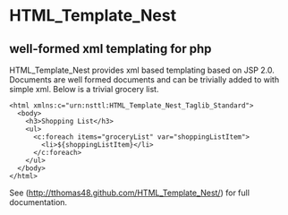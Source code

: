 HTML_Template_Nest
==================
well-formed xml templating for php
----------------------------------

HTML_Template_Nest provides xml based templating based on JSP 2.0. Documents are well formed documents and can be trivially added to with simple xml. Below is a trivial grocery list.

    <html xmlns:c="urn:nsttl:HTML_Template_Nest_Taglib_Standard">
      <body>
        <h3>Shopping List</h3>
        <ul>
          <c:foreach items="groceryList" var="shoppingListItem">
            <li>${shoppingListItem}</li>
          </c:foreach>
        </ul>
      </body>
    </html>

See (http://tthomas48.github.com/HTML_Template_Nest/) for full documentation. 
